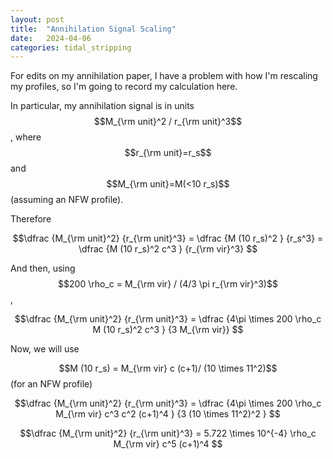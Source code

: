 ```yaml
---
layout: post
title:  "Annihilation Signal Scaling"
date:   2024-04-06
categories: tidal_stripping
---
```


For edits on my annihilation paper, I have a problem with how I'm rescaling my profiles, so I'm going to record my calculation here.

In particular, my annihilation signal is in units $$M_{\rm unit}^2 / r_{\rm unit}^3$$, where $$r_{\rm unit}=r_s$$ and $$M_{\rm unit}=M(<10 r_s)$$ (assuming an NFW profile).

Therefore

$$\dfrac {M_{\rm unit}^2} {r_{\rm unit}^3} = \dfrac {M (10 r_s)^2 } {r_s^3} = \dfrac {M (10 r_s)^2 c^3 } {r_{\rm vir}^3} $$

And then, using $$200 \rho_c = M_{\rm vir} / (4/3 \pi r_{\rm vir}^3)$$,


$$\dfrac {M_{\rm unit}^2} {r_{\rm unit}^3} = \dfrac {4\pi \times 200 \rho_c M (10 r_s)^2 c^3 } {3 M_{\rm vir}} $$

Now, we will use

$$M (10 r_s) = M_{\rm vir} c (c+1)/ (10 \times 11^2)$$ (for an NFW profile)

$$\dfrac {M_{\rm unit}^2} {r_{\rm unit}^3} = \dfrac {4\pi \times 200 \rho_c M_{\rm vir} c^3 c^2 (c+1)^4 } {3 (10 \times 11^2)^2 } $$

$$\dfrac {M_{\rm unit}^2} {r_{\rm unit}^3} = 5.722 \times 10^{-4} \rho_c M_{\rm vir} c^5 (c+1)^4 $$
